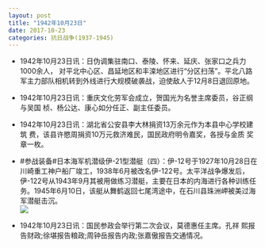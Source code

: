 ```yaml
---
layout: post
title: "1942年10月23日"
date: 2017-10-23
categories: 抗日战争(1937-1945)
---
```


<meta name="referrer" content="no-referrer" />

- 1942年10月23日讯：日伪调集驻南口、泰陵、怀来、延庆、张家口之兵力1000余人， 对平北中心区、昌延地区和丰滦地区进行“分区扫荡”。平北八路军主力部队相机转到外线进行大规模破袭战，迫使敌人于12月8日退回原地。 

- 1942年10月23日讯：重庆文化劳军会成立，贺国光为名誉主席委员，谷正纲与吴国 桢、杨公达、康心如分任正、副主任委员。 

- 1942年10月23日讯：湖北省公安县李大林捐资13万余元作为本县中心学校建筑 费，该县许愍周捐资10万元救济难民，国民政府明令嘉奖，各授与金质 奖章一枚。 

- #参战装备#日本海军机潜级伊-21型潜艇（四）：伊-12号于1927年10月28日在川崎重工神户船厂竣工，1938年6月被改名伊-122号。太平洋战争爆发后，伊-122号从1943年9月其被用做练习潜艇，主要在日本的内海进行各种训练任务。1945年6月10日，该艇从舞鹤返回七尾湾途中，在石川县珠洲岬被美过海军潜艇击沉。 <br/><img src="https://wx1.sinaimg.cn/large/aca367d8ly1fkry7mg8h3j20j604kwez.jpg" />

- 1942年10月23日讯：国民参政会举行第二次会议，莫德惠任主席。孔祥 熙报告财政;徐堪报告粮政;周钟岳报告内政;张嘉傲报告交通情况。 

